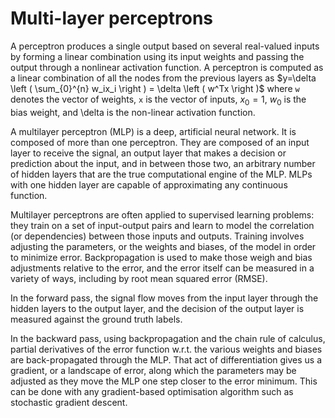 # Multi-layer perceptrons

A perceptron produces a single output based on several real-valued inputs by forming a linear combination using its input weights and passing the output through a nonlinear activation function. A perceptron is computed as a linear combination of all the nodes from the previous layers as
$y=\delta \left ( \sum_{0}^{n} w_ix_i \right ) = \delta \left ( w^Tx \right )$ where `w` denotes the vector of weights, `x` is the vector of inputs, $x_0 = 1$, $w_0$ is the bias weight, and \delta is the non-linear activation function.

A multilayer perceptron (MLP) is a deep, artificial neural network. It is composed of more than one perceptron. They are composed of an input layer to receive the signal, an output layer that makes a decision or prediction about the input, and in between those two, an arbitrary number of hidden layers that are the true computational engine of the MLP. MLPs with one hidden layer are capable of approximating any continuous function.

Multilayer perceptrons are often applied to supervised learning problems: they train on a set of input-output pairs and learn to model the correlation (or dependencies) between those inputs and outputs. Training involves adjusting the parameters, or the weights and biases, of the model in order to minimize error. Backpropagation is used to make those weigh and bias adjustments relative to the error, and the error itself can be measured in a variety of ways, including by root mean squared error (RMSE).

In the forward pass, the signal flow moves from the input layer through the hidden layers to the output layer, and the decision of the output layer is measured against the ground truth labels.

In the backward pass, using backpropagation and the chain rule of calculus, partial derivatives of the error function w.r.t. the various weights and biases are back-propagated through the MLP. That act of differentiation gives us a gradient, or a landscape of error, along which the parameters may be adjusted as they move the MLP one step closer to the error minimum. This can be done with any gradient-based optimisation algorithm such as stochastic gradient descent.
